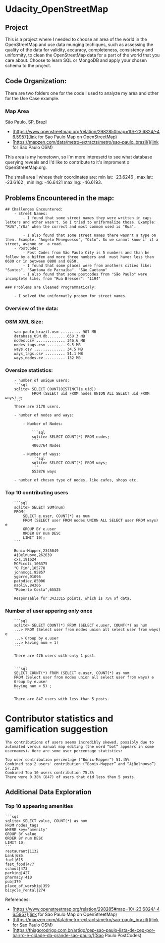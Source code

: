 # Udacity_OpenStreetMap


## Project

This is a project where I needed to choose an area of the world in the OpenStreetMap and use data munging techiques, such as assessing the quality of the data for validity, accuracy, completeness, consistency and uniformity, to clean the OpenStreetMap data for a part of the world that you care about. Choose to learn SQL or MongoDB and apply your chosen schema to the project.

## Code Organization:

There are two folders one for the code I used to analyze my area and other for the Use Case example.


### Map Area

São Paulo, SP, Brazil

- [https://www.openstreetmap.org/relation/298285#map=10/-23.6824/-46.5957](link for Sao Paulo Map on OpenStreetMap)
- [https://mapzen.com/data/metro-extracts/metro/sao-paulo_brazil/](link for Sao Paulo OSM)

This area is my hometown, so I'm more interesetd to see what database querying reveals and I'd like to contribute to it's improment o OpenStreetMap.org.

The small area I whose their coordinates are:  min lat:  -23.6246 , max lat:  -23.6162 ,  min lng: -46.6421 max lng:  -46.6193.


## Problems Encountered in the map:

	## Challenges Encountered:
		- Street Names:
			- I found that some street names they were written in caps letters and other wasn't. So I tried to uniformalize those. Example: "RUA","rUa" when the correct and most commom used is "Rua".

			- I also found that some street names there wasn't a type on them. Example: "Angelo Meneguesso", "Oito". So we cannot know if it a street, avenue or  a road.
		- PostCode: 
			- Post Codes from São Paulo City is 5 numbers and than be follow by a hiffen and more three numbers and  must have: less than 0600 or in between 0800 and 0850.
			- I found that some places were from anothers cities like: "Santos", "Santana de Parnaíba". "São Caetano"
			- I also found that some postcodes from "São Paulo" were incomplete like: from "Rua Bresser": "1194"

	### Problems are Cleaned Programmaticaly:

		- I solved the uniformatly probem for street names.


### Overview of the data:

### OSM XML Size:
		
		sao-paulo_brazil.osm ......... 907 MB
		database_OSM.db.........658.3 MB
		nodes.csv ............. 346.6 MB
		nodes_tags.csv ........ 9.5 MB
		ways.csv .............. 34.5 MB
		ways_tags.csv ......... 51.1 MB
		ways_nodes.cv ......... 132 MB  

### Oversize statistics:

		- number of unique users:
		```sql
		sqlite> SELECT COUNT(DISTINCT(e.uid))          
				FROM (SELECT uid FROM nodes UNION ALL SELECT uid FROM ways) e;
		```
		There are 2178 users.

		- number of nodes and ways:

			- Number of Nodes:

				```sql
				sqlite> SELECT COUNT(*) FROM nodes;
				```
				4003764 Nodes

			- Number of ways:
				'''sql
				sqlite> SELECT COUNT(*) FROM ways;
				'''
				553876 ways

		- number of chosen type of nodes, like cafes, shops etc.

### Top 10 contributing users
		```sql
		sqlite> SELECT SUM(num)
		FROM(
			SELECT e.user, COUNT(*) as num
			FROM (SELECT user FROM nodes UNION ALL SELECT user FROM ways) e
			GROUP BY e.user
			ORDER BY num DESC
			LIMIT 10);
		```

		Bonix-Mapper,2345049
		AjBelnuovo,262639
		cxs,191624
		MCPicoli,106375
		"O Fim",105778
		johnmogi,95857
		ygorre,91096
		patodiez,85006
		naoliv,84366
		"Roberto Costa",65525

		Responsable for 3433315 points, which is 75% of data.

### Number of user appering only once 

		```sql
		sqlite> SELECT COUNT(*) FROM (SELECT e.user, COUNT(*) as num
	   	...> FROM (Select user from nodes union all select user from ways) e
	    ...> Group by e.user
   		...> Having num = 1)
		```

   		There are 476 users with only 1 post.


   		```sql
   		SELECT COUNT(*) FROM (SELECT e.user, COUNT(*) as num
   		FROM (Select user from nodes union all select user from ways) e
   		Group by e.user
   		Having num < 5) ;
   		```

   		There are 847 users with less than 5 posts.

# Contributor statistics and gamification suggestion

	The contributions of users seems incredibly skewed, possibly due to automated versus manual map editing (the word “bot” appears in some usernames). Here are some user percentage statistics:

	Top user contribution percentage (“Bonix-Mapper”) 51.45%
	Combined top 2 users' contribution (“Bonix-Mapper” and “AjBelnuovo”) 57.21%
	Combined Top 10 users contribution 75.3%
	There were 0.38% (847) of users that did less than 5 posts.


## Additional Data Exploration

### Top 10 appearing amenities
	
	```sql
	sqlite> SELECT value, COUNT(*) as num
	FROM nodes_tags
	WHERE key='amenity'
	GROUP BY value
	ORDER BY num DESC
	LIMIT 10;
	```
	restaurant|1132
	bank|685
	fuel|615
	fast_food|477
	school|473
	parking|427
	pharmacy|410
	pub|379
	place_of_worship|359
	bicycle_rental|274



References:
- [https://www.openstreetmap.org/relation/298285#map=10/-23.6824/-46.5957](link for Sao Paulo Map on OpenStreetMap)
- [https://mapzen.com/data/metro-extracts/metro/sao-paulo_brazil/](link for Sao Paulo OSM)
- [https://thiagorodrigo.com.br/artigo/cep-sao-paulo-lista-de-cep-por-bairro-e-cidade-da-grande-sao-paulo/](Sao Paulo PostCodes)


